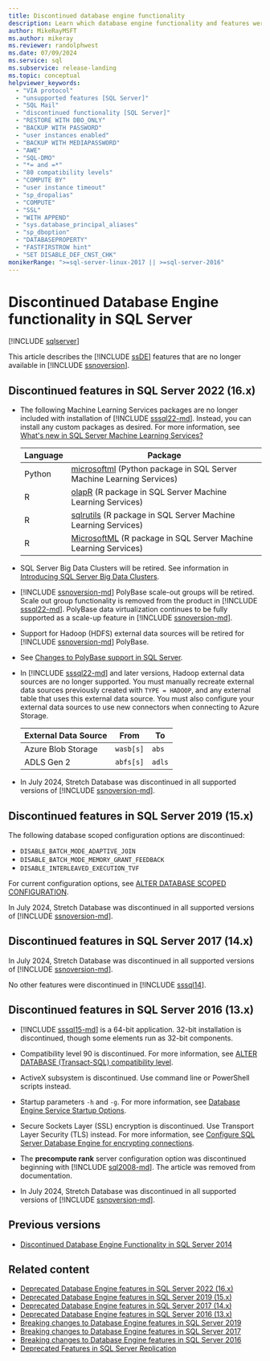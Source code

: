 ```yaml
---
title: Discontinued database engine functionality
description: Learn which database engine functionality and features were discontinued in SQL Server.
author: MikeRayMSFT
ms.author: mikeray
ms.reviewer: randolphwest
ms.date: 07/09/2024
ms.service: sql
ms.subservice: release-landing
ms.topic: conceptual
helpviewer_keywords:
  - "VIA protocol"
  - "unsupported features [SQL Server]"
  - "SQL Mail"
  - "discontinued functionality [SQL Server]"
  - "RESTORE WITH DBO_ONLY"
  - "BACKUP WITH PASSWORD"
  - "user instances enabled"
  - "BACKUP WITH MEDIAPASSWORD"
  - "AWE"
  - "SQL-DMO"
  - "*= and =*"
  - "80 compatibility levels"
  - "COMPUTE BY"
  - "user instance timeout"
  - "sp_dropalias"
  - "COMPUTE"
  - "SSL"
  - "WITH APPEND"
  - "sys.database_principal_aliases"
  - "sp_dboption"
  - "DATABASEPROPERTY"
  - "FASTFIRSTROW hint"
  - "SET DISABLE_DEF_CNST_CHK"
monikerRange: ">=sql-server-linux-2017 || >=sql-server-2016"
---
```

# Discontinued Database Engine functionality in SQL Server

[!INCLUDE [sqlserver](../includes/applies-to-version/sqlserver.md)]

This article describes the [!INCLUDE [ssDE](../includes/ssde-md.md)] features that are no longer available in [!INCLUDE [ssnoversion](../includes/ssnoversion-md.md)].

## Discontinued features in SQL Server 2022 (16.x)

- The following Machine Learning Services packages are no longer included with installation of [!INCLUDE [sssql22-md](../includes/sssql22-md.md)]. Instead, you can install any custom packages as desired. For more information, see [What's new in SQL Server Machine Learning Services?](../machine-learning/what-s-new-in-sql-server-machine-learning-services.md)

  | Language | Package |
  | --- | --- |
  | Python | [microsoftml](../machine-learning/python/ref-py-microsoftml.md) (Python package in SQL Server Machine Learning Services) |
  | R | [olapR](../machine-learning/r/ref-r-olapr.md) (R package in SQL Server Machine Learning Services) |
  | R | [sqlrutils](../machine-learning/r/ref-r-sqlrutils.md) (R package in SQL Server Machine Learning Services) |
  | R | [MicrosoftML](../machine-learning/r/ref-r-microsoftml.md) (R package in SQL Server Machine Learning Services) |

- SQL Server Big Data Clusters will be retired. See information in [Introducing SQL Server Big Data Clusters](../big-data-cluster/big-data-cluster-overview.md).

- [!INCLUDE [ssnoversion-md](../includes/ssnoversion-md.md)] PolyBase scale-out groups will be retired. Scale out group functionality is removed from the product in [!INCLUDE [sssql22-md](../includes/sssql22-md.md)]. PolyBase data virtualization continues to be fully supported as a scale-up feature in [!INCLUDE [ssnoversion-md](../includes/ssnoversion-md.md)].

- Support for Hadoop (HDFS) external data sources will be retired for [!INCLUDE [ssnoversion-md](../includes/ssnoversion-md.md)] PolyBase.

- See [Changes to PolyBase support in SQL Server](../big-data-cluster/big-data-options.md#changes-to-polybase-support-in-sql-server).

- In [!INCLUDE [sssql22-md](../includes/sssql22-md.md)] and later versions, Hadoop external data sources are no longer supported. You must manually recreate external data sources previously created with `TYPE = HADOOP`, and any external table that uses this external data source. You must also configure your external data sources to use new connectors when connecting to Azure Storage.

  | External Data Source | From | To |
  | --- | --- | --- |
  | Azure Blob Storage | `wasb[s]` | `abs` |
  | ADLS Gen 2 | `abfs[s]` | `adls` |

- In July 2024, Stretch Database was discontinued in all supported versions of [!INCLUDE [ssnoversion-md](../includes/ssnoversion-md.md)].

## Discontinued features in SQL Server 2019 (15.x)

The following database scoped configuration options are discontinued:

- `DISABLE_BATCH_MODE_ADAPTIVE_JOIN`
- `DISABLE_BATCH_MODE_MEMORY_GRANT_FEEDBACK`
- `DISABLE_INTERLEAVED_EXECUTION_TVF`

For current configuration options, see [ALTER DATABASE SCOPED CONFIGURATION](../t-sql/statements/alter-database-scoped-configuration-transact-sql.md).

In July 2024, Stretch Database was discontinued in all supported versions of [!INCLUDE [ssnoversion-md](../includes/ssnoversion-md.md)].

## Discontinued features in SQL Server 2017 (14.x)

In July 2024, Stretch Database was discontinued in all supported versions of [!INCLUDE [ssnoversion-md](../includes/ssnoversion-md.md)].

No other features were discontinued in [!INCLUDE [sssql14](../includes/sssql17-md.md)].

## Discontinued features in SQL Server 2016 (13.x)

- [!INCLUDE [sssql15-md](../includes/sssql16-md.md)] is a 64-bit application. 32-bit installation is discontinued, though some elements run as 32-bit components.

- Compatibility level 90 is discontinued. For more information, see [ALTER DATABASE (Transact-SQL) compatibility level](../t-sql/statements/alter-database-transact-sql-compatibility-level.md).

- ActiveX subsystem is discontinued. Use command line or PowerShell scripts instead.

- Startup parameters `-h` and `-g`. For more information, see [Database Engine Service Startup Options](/previous-versions/sql/2014/database-engine/configure-windows/database-engine-service-startup-options?view=sql-server-2014&preserve-view=true).

- Secure Sockets Layer (SSL) encryption is discontinued. Use Transport Layer Security (TLS) instead. For more information, see [Configure SQL Server Database Engine for encrypting connections](configure-windows/configure-sql-server-encryption.md).

- The **precompute rank** server configuration option was discontinued beginning with [!INCLUDE [sql2008-md](../includes/sql2008-md.md)]. The article was removed from documentation.

- In July 2024, Stretch Database was discontinued in all supported versions of [!INCLUDE [ssnoversion-md](../includes/ssnoversion-md.md)].

## Previous versions

- [Discontinued Database Engine Functionality in SQL Server 2014](/previous-versions/sql/2014/database-engine/discontinued-database-engine-functionality-in-sql-server-2016?view=sql-server-2014&preserve-view=true)

## Related content

- [Deprecated Database Engine features in SQL Server 2022 (16.x)](deprecated-database-engine-features-in-sql-server-2022.md)
- [Deprecated Database Engine features in SQL Server 2019 (15.x)](deprecated-database-engine-features-in-sql-server-2019.md)
- [Deprecated Database Engine features in SQL Server 2017 (14.x)](deprecated-database-engine-features-in-sql-server-2017.md)
- [Deprecated Database Engine features in SQL Server 2016 (13.x)](deprecated-database-engine-features-in-sql-server-2016.md)
- [Breaking changes to Database Engine features in SQL Server 2019](breaking-changes-to-database-engine-features-in-sql-server-2019.md)
- [Breaking changes to Database Engine features in SQL Server 2017](breaking-changes-to-database-engine-features-in-sql-server-2017.md)
- [Breaking changes to Database Engine features in SQL Server 2016](breaking-changes-to-database-engine-features-in-sql-server-2016.md)
- [Deprecated Features in SQL Server Replication](../relational-databases/replication/deprecated-features-in-sql-server-replication.md)
